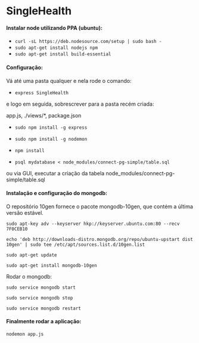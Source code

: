 # SingleHealth

#### Instalar node utilizando PPA (ubuntu):

* `curl -sL https://deb.nodesource.com/setup | sudo bash -`
* `sudo apt-get install nodejs npm`
* `sudo apt-get install build-essential`

#### Configuração:
  
Vá até uma pasta qualquer e nela rode o comando:

* `express SingleHealth`
 
e logo em seguida, sobrescrever para a pasta recém criada: 

 app.js, ./views/*,  package.json 

* `sudo npm install -g express`  

* `sudo npm install -g nodemon`

* `npm install`

* `psql mydatabase < node_modules/connect-pg-simple/table.sql` 
 
ou via GUI, executar a criação da tabela node_modules/connect-pg-simple/table.sql
 
 
#### Instalação e configuração do mongodb: 
 O repositório 10gen fornece o pacote mongodb-10gen, que contém a última versão estável.

 `sudo apt-key adv --keyserver hkp://keyserver.ubuntu.com:80 --recv 7F0CEB10`
 
 `echo 'deb http://downloads-distro.mongodb.org/repo/ubuntu-upstart dist 10gen' | sudo tee /etc/apt/sources.list.d/10gen.list`
 
 `sudo apt-get update`

 `sudo apt-get install mongodb-10gen`
 
 Rodar o mongodb:
 
 `sudo service mongodb start`
 
 `sudo service mongodb stop`
 
 `sudo service mongodb restart`
 
####  Finalmente rodar a aplicação:
 
 `nodemon app.js`
